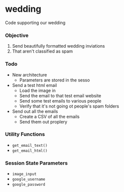 # wedding

Code supporting our wedding

### Objective

1. Send beautifully formatted wedding inviations
2. That aren't classified as spam

### Todo

- New architecture
    - Parameters are stored in the sesso
- Send a test html email
    - Load the image in
    - Send the email to that test email website
    - Send some test emails to various people
    - Verify that it's not going ot people's spam folders
- Send out all the emails
    - Create a CSV of all the emails
    - Send them out proplery

### Utility Functions

- `get_email_text()`
- `get_email_html()`

### Session State Parameters

- `image_input`
- `google_username`
- `google_password`
